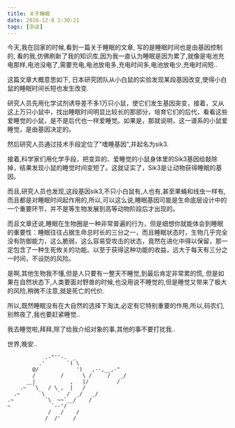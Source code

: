 ```yaml
---
title: 关于睡眠
date: 2016-12-8 1:30:21
tags: [杂谈]
---
```

今天,我在回家的时候,看到一篇关于睡眠的文章, 写的是睡眠时间也是由基因控制的, 看的我,仿佛刷新了我的知识库,因为我一直认为睡眠是因为累了,就像是电池充电那样,电池没电了,需要充电,电池放电多,充电时间多,电池放电少,充电时间短..

这篇文章大概意思如下, 日本研究团队从小白鼠的实验发现某段基因改变,使得小白鼠的睡眠时间长短也发生改变.

研究人员先用化学试剂诱导差不多1万只小鼠，使它们发生基因突变，接着，又从这上万只小鼠中，找出睡眠时间明显比较长的那部分，培育它们的后代，看看这些爱睡觉的小鼠，是不是后代也一样爱睡觉。如果是，那就说明，这一谱系的小鼠爱睡觉，是由基因决定的。

然后研究人员通过技术手段定位了"嗜睡基因",并起名为sik3.

接着,科学家们用化学手段，把变异的、爱睡觉的小鼠身体里的Sik3基因给敲除掉，结果发现小鼠的睡觉时间变短了。这就证实了，Sik3是让动物获得睡眠的基因。

而且,研究人员也发现,这段基因sik3,不只小白鼠有,人也有,甚至果蝇和线虫一样有,而且都是对睡眠时间起作用的,所以,可以这么说,睡眠基因可能是生命底层设计中的一个重要环节，并不是等生物发展到高等动物阶段后才出现的。

而且文章还说,睡眠在生物圈是一种非常普遍的行为，但是细想你就能体会到睡眠的重要性：睡眠往往占据生命总时长的三分之一，而且睡眠状态时，生物几乎完全没有防御能力，这么脆弱，这么容易受攻击的状态，竟然在进化中得以保留，那一定包含了一种生死攸关的功能。以至于获得这种功能的收益，远大于每天有三分之一时间，不设防的风险。

是啊,其他生物我不懂,但是人只要有一整天不睡觉,到最后肯定非常累的慌,
但是如果在自然状态下,人类要面对野兽的时候,也没用说不睡觉的,但是睡觉又带来了极大的风险,稍微不注意,就是死亡的代价.

所以,既然睡眠没有在大自然的选择下淘汰,必定有它特别重要的作用,所以,码农们,别熬夜了,我也要赶紧睡觉..

我去睡觉啦,拜拜,除了给我介绍对象的事,其他的事不要打扰我..

世界,晚安..



	            .-"''-.  _
	          .'       `( \
	        @/            ')   ,--,__,-"
	        /        /      \ /     /   _/
	      __|           ,   |/         /
	    .~  `\   / \ ,  |   /
	  .~      `\    `  /  _/   _/
	.~          `\  ~~`__/    /
	~             `--'/
	             /   /    /    
	            /  /'    /